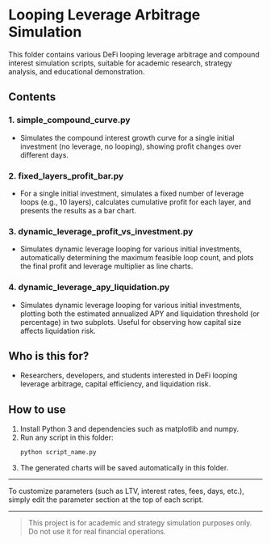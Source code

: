 # Looping Leverage Arbitrage Simulation

This folder contains various DeFi looping leverage arbitrage and compound interest simulation scripts, suitable for academic research, strategy analysis, and educational demonstration.

## Contents

### 1. simple_compound_curve.py
- Simulates the compound interest growth curve for a single initial investment (no leverage, no looping), showing profit changes over different days.

### 2. fixed_layers_profit_bar.py
- For a single initial investment, simulates a fixed number of leverage loops (e.g., 10 layers), calculates cumulative profit for each layer, and presents the results as a bar chart.

### 3. dynamic_leverage_profit_vs_investment.py
- Simulates dynamic leverage looping for various initial investments, automatically determining the maximum feasible loop count, and plots the final profit and leverage multiplier as line charts.

### 4. dynamic_leverage_apy_liquidation.py
- Simulates dynamic leverage looping for various initial investments, plotting both the estimated annualized APY and liquidation threshold (or percentage) in two subplots. Useful for observing how capital size affects liquidation risk.

## Who is this for?
- Researchers, developers, and students interested in DeFi looping leverage arbitrage, capital efficiency, and liquidation risk.

## How to use
1. Install Python 3 and dependencies such as matplotlib and numpy.
2. Run any script in this folder:
   ```bash
   python script_name.py
   ```
3. The generated charts will be saved automatically in this folder.

---

To customize parameters (such as LTV, interest rates, fees, days, etc.), simply edit the parameter section at the top of each script.

---

> This project is for academic and strategy simulation purposes only. Do not use it for real financial operations. 